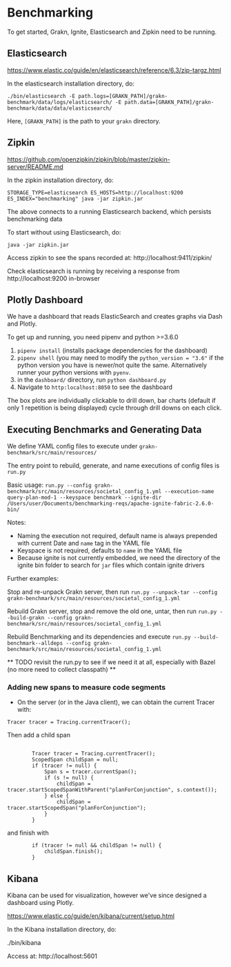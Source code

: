 # Benchmarking

To get started, Grakn, Ignite, Elasticsearch and Zipkin need to be running.

## Elasticsearch
https://www.elastic.co/guide/en/elasticsearch/reference/6.3/zip-targz.html

In the elasticsearch installation directory, do:
```
./bin/elasticsearch -E path.logs=[GRAKN_PATH]/grakn-benchmark/data/logs/elasticsearch/ -E path.data=[GRAKN_PATH]/grakn-benchmark/data/data/elasticsearch/
```
Here, `[GRAKN_PATH]` is the path to your `grakn` directory.

## Zipkin
https://github.com/openzipkin/zipkin/blob/master/zipkin-server/README.md

In the zipkin installation directory, do:

```
STORAGE_TYPE=elasticsearch ES_HOSTS=http://localhost:9200 ES_INDEX="benchmarking" java -jar zipkin.jar
```
The above connects to a running Elasticsearch backend, which persists benchmarking data

To start without using Elasticsearch, do:
```
java -jar zipkin.jar
```

Access zipkin to see the spans recorded at: http://localhost:9411/zipkin/

Check elasticsearch is running by receiving a response from http://localhost:9200 in-browser

## Plotly Dashboard

We have a dashboard that reads ElasticSearch and creates graphs via Dash and Plotly.

To get up and running, you need pipenv and python >=3.6.0

1. `pipenv install` (installs package dependencies for the dashboard)
2. `pipenv shell` (you may need to modify the `python_version = "3.6"` if the python version you have is newer/not quite the same. Alternatively runner your python versions with `pyenv`.
3. in the `dashboard/` directory, run `python dashboard.py`
4. Navigate to `http:localhost:8050` to see the dashboard

The box plots are individually clickable to drill down, bar charts (default if only 1 repetition is being displayed) cycle through drill downs on each click.

## Executing Benchmarks and Generating Data

We define YAML config files to execute under `grakn-benchmark/src/main/resources/`

The entry point to rebuild, generate, and name executions of config files is `run.py`

Basic usage:
`run.py --config grakn-benchmark/src/main/resources/societal_config_1.yml --execution-name query-plan-mod-1 --keyspace benchmark --ignite-dir /Users/user/Documents/benchmarking-reqs/apache-ignite-fabric-2.6.0-bin/`

Notes:
* Naming the execution not required, default name is always prepended with current Date and `name` tag in the YAML file
* Keyspace is not required, defaults to `name` in the YAML file
* Because ignite is not currently embedded, we need the directory of the ignite bin folder to search for `jar` files which contain ignite drivers

Further examples:

Stop and re-unpack Grakn server, then run
`run.py --unpack-tar --config grakn-benchmark/src/main/resources/societal_config_1.yml`

Rebuild Grakn server, stop and remove the old one, untar, then run
`run.py --build-grakn --config grakn-benchmark/src/main/resources/societal_config_1.yml`

Rebuild Benchmarking and its dependencies and execute
`run.py --build-benchmark--alldeps --config grakn-benchmark/src/main/resources/societal_config_1.yml`

** TODO revisit the run.py to see if we need it at all, especially with Bazel (no more need to collect classpath) **


### Adding new spans to measure code segments

* On the server (or in the Java client), we can obtain the current Tracer with:
```
Tracer tracer = Tracing.currentTracer(); 
```

Then add a child span
```

        Tracer tracer = Tracing.currentTracer();
        ScopedSpan childSpan = null;
        if (tracer != null) {
            Span s = tracer.currentSpan();
            if (s != null) {
                childSpan = tracer.startScopedSpanWithParent("planForConjunction", s.context());
            } else {
                childSpan = tracer.startScopedSpan("planForConjunction");
            }
        }
```

and finish with 
```
        if (tracer != null && childSpan != null) {
            childSpan.finish();
        }

```




## Kibana
Kibana can be used for visualization, however we've since designed a dashboard using Plotly.

https://www.elastic.co/guide/en/kibana/current/setup.html

In the Kibana installation directory, do:

./bin/kibana

Access at:
http://localhost:5601
